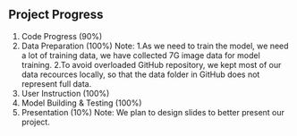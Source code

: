 ## Project Progress

1. Code Progress (90%)
2. Data Preparation (100%)
Note: 
1.As we need to train the model, we need a lot of training data, we have collected 7G image data for model training. 
2.To avoid overloaded GitHub repository, we kept most of our data recources locally, so that the data folder in GitHub does not represent full data.
3. User Instruction (100%)
4. Model Building & Testing (100%)
5. Presentation (10%)
Note: We plan to design slides to better present our project.
